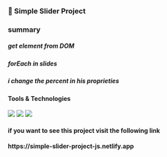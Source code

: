 <h3>
  🚀 Simple Slider Project 
</h3> 
<p><p/>

<h3>summary</h3>
<h5>get element from DOM</h5>
<h5>forEach in slides</h5>
<h5>i change the percent in his proprieties</h5>

<h4>Tools & Technologies</h4>
<p>
  <img src="https://img.shields.io/badge/HTML5-E34F26?style=for-the-badge&logo=html5&logoColor=white">
  <img src="https://img.shields.io/badge/CSS3-1572B6?style=for-the-badge&logo=css3&logoColor=white">
  <img src="https://img.shields.io/badge/JavaScript-F7DF1E?style=for-the-badge&logo=javascript&logoColor=black">
</p>

<h4>if you want to see this project visit the following link</h4>
<h4>https://simple-slider-project-js.netlify.app</h4>
